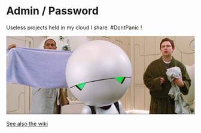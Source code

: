 # Admin / Password

Useless projects held in my cloud I share. #DontPanic !

![#DontPanic !](resources/images/h2g2-1.jpeg)

[See also the wiki](https://github.com/abenevaut/admin-password/wiki)
